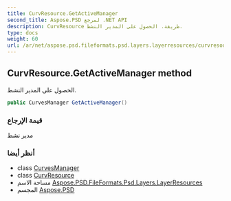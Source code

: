 ```yaml
---
title: CurvResource.GetActiveManager
second_title: Aspose.PSD لمرجع .NET API
description: CurvResource طريقة. الحصول على المدير النشط.
type: docs
weight: 60
url: /ar/net/aspose.psd.fileformats.psd.layers.layerresources/curvresource/getactivemanager/
---
```

## CurvResource.GetActiveManager method

الحصول على المدير النشط.

```csharp
public CurvesManager GetActiveManager()
```

### قيمة الإرجاع

مدير نشط

### أنظر أيضا

* class [CurvesManager](../../curvesmanager/)
* class [CurvResource](../)
* مساحة الاسم [Aspose.PSD.FileFormats.Psd.Layers.LayerResources](../../curvresource/)
* المجسم [Aspose.PSD](../../../)


